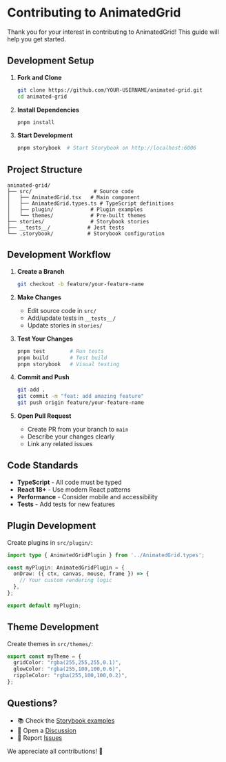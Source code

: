 # Contributing to AnimatedGrid

Thank you for your interest in contributing to AnimatedGrid! This guide will help you get started.

## Development Setup

1. **Fork and Clone**
   ```bash
   git clone https://github.com/YOUR-USERNAME/animated-grid.git
   cd animated-grid
   ```

2. **Install Dependencies**
   ```bash
   pnpm install
   ```

3. **Start Development**
   ```bash
   pnpm storybook  # Start Storybook on http://localhost:6006
   ```

## Project Structure

```
animated-grid/
├── src/                    # Source code
│   ├── AnimatedGrid.tsx   # Main component
│   ├── AnimatedGrid.types.ts # TypeScript definitions
│   ├── plugin/            # Plugin examples
│   └── themes/            # Pre-built themes
├── stories/               # Storybook stories
├── __tests__/            # Jest tests
└── .storybook/           # Storybook configuration
```

## Development Workflow

1. **Create a Branch**
   ```bash
   git checkout -b feature/your-feature-name
   ```

2. **Make Changes**
   - Edit source code in `src/`
   - Add/update tests in `__tests__/`
   - Update stories in `stories/`

3. **Test Your Changes**
   ```bash
   pnpm test        # Run tests
   pnpm build       # Test build
   pnpm storybook   # Visual testing
   ```

4. **Commit and Push**
   ```bash
   git add .
   git commit -m "feat: add amazing feature"
   git push origin feature/your-feature-name
   ```

5. **Open Pull Request**
   - Create PR from your branch to `main`
   - Describe your changes clearly
   - Link any related issues

## Code Standards

- **TypeScript** - All code must be typed
- **React 18+** - Use modern React patterns
- **Performance** - Consider mobile and accessibility
- **Tests** - Add tests for new features

## Plugin Development

Create plugins in `src/plugin/`:

```typescript
import type { AnimatedGridPlugin } from '../AnimatedGrid.types';

const myPlugin: AnimatedGridPlugin = {
  onDraw: ({ ctx, canvas, mouse, frame }) => {
    // Your custom rendering logic
  },
};

export default myPlugin;
```

## Theme Development

Create themes in `src/themes/`:

```typescript
export const myTheme = {
  gridColor: "rgba(255,255,255,0.1)",
  glowColor: "rgba(255,100,100,0.6)",
  rippleColor: "rgba(255,100,100,0.2)",
};
```

## Questions?

- 📚 Check the [Storybook examples](https://your-storybook-url.netlify.app)
- 💬 Open a [Discussion](https://github.com/YOUR-USERNAME/animated-grid/discussions)
- 🐛 Report [Issues](https://github.com/YOUR-USERNAME/animated-grid/issues)

We appreciate all contributions! 🙏
